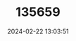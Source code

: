 ---
title: "135659"
category: "Gobio skadarensis"
draft: false
date: 2024-02-22 13:03:51
languages:
  Croatian: ["Skadarska mrenica"]
  Greek, Modern (1453-): ["Κωβιός της Σκόδρας"]
  English: ["Skadar Gudgeon"]
---